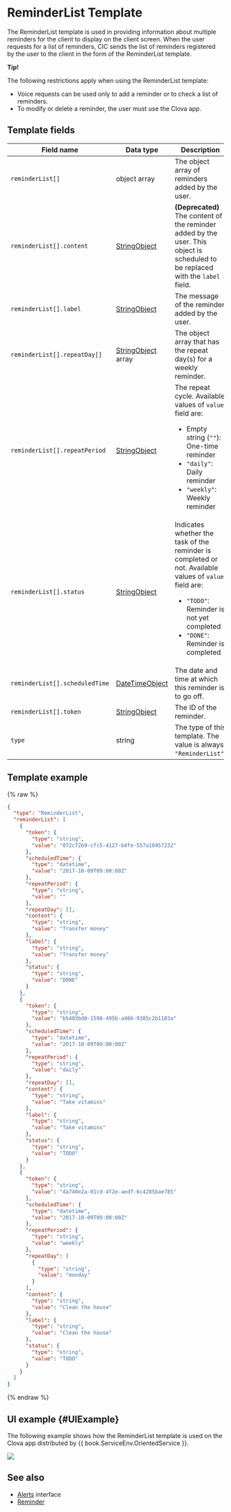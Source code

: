# ReminderList Template
The ReminderList template is used in providing information about multiple reminders for the client to display on the client screen. When the user requests for a list of reminders, CIC sends the list of reminders registered by the user to the client in the form of the ReminderList template.

<div class="tip">
<p><strong>Tip!</strong></p>
<p>The following restrictions apply when using the ReminderList template:</p>
<ul>
  <li>Voice requests can be used only to add a reminder or to check a list of reminders.</li>
  <li>To modify or delete a reminder, the user must use the Clova app.</li>
</ul>
</div>

## Template fields

| Field name       | Data type    | Description                     |
|---------------|---------|-----------------------------|
| `reminderList[]`               | object array  | The object array of reminders added by the user.                                                                                          |
| `reminderList[].content`       | [StringObject](/Develop/References/ContentTemplates/Shared_Objects.md#StringObject)     | **(Deprecated)** The content of the reminder added by the user. This object is scheduled to be replaced with the `label` field. |
| `reminderList[].label`         | [StringObject](/Develop/References/ContentTemplates/Shared_Objects.md#StringObject)     | The message of the reminder added by the user. |
| `reminderList[].repeatDay[]`     | [StringObject](/Develop/References/ContentTemplates/Shared_Objects.md#StringObject) array | The object array that has the repeat day(s) for a weekly reminder. |
| `reminderList[].repeatPeriod`  | [StringObject](/Develop/References/ContentTemplates/Shared_Objects.md#StringObject)     | The repeat cycle. Available values of `value` field are: <ul><li>Empty string (<code>""</code>): One-time reminder</li><li><code>"daily"</code>: Daily reminder</li><li><code>"weekly"</code>: Weekly reminder</li></ul> |
| `reminderList[].status`        | [StringObject](/Develop/References/ContentTemplates/Shared_Objects.md#StringObject)     | Indicates whether the task of the reminder is completed or not. Available values of `value` field are: <ul><li><code>"TODO"</code>: Reminder is not yet completed</li><li><code>"DONE"</code>: Reminder is completed</li></ul> |
| `reminderList[].scheduledTime` | [DateTimeObject](/Develop/References/ContentTemplates/Shared_Objects.md#DateTimeObject) | The date and time at which this reminder is to go off.      |
| `reminderList[].token`         | [StringObject](/Develop/References/ContentTemplates/Shared_Objects.md#StringObject)     | The ID of the reminder.  |
| `type`                         | string                                                                              | The type of this template. The value is always `"ReminderList"`.             |

## Template example

{% raw %}

```json
{
  "type": "ReminderList",
  "reminderList": [
    {
      "token": {
        "type": "string",
        "value": "072c72b9-cfc5-4127-b4fe-557a10457232"
      },
      "scheduledTime": {
        "type": "datetime",
        "value": "2017-10-09T09:00:00Z"
      },
      "repeatPeriod": {
        "type": "string",
        "value": ""
      },
      "repeatDay": [],
      "content": {
        "type": "string",
        "value": "Transfer money"
      },
      "label": {
        "type": "string",
        "value": "Transfer money"
      },
      "status": {
        "type": "string",
        "value": "DONE"
      }
    },
    {
      "token": {
        "type": "string",
        "value": "b5403bd0-1598-495b-a466-9385c2b1103a"
      },
      "scheduledTime": {
        "type": "datetime",
        "value": "2017-10-09T09:00:00Z"
      },
      "repeatPeriod": {
        "type": "string",
        "value": "daily"
      },
      "repeatDay": [],
      "content": {
        "type": "string",
        "value": "Take vitamins"
      },
      "label": {
        "type": "string",
        "value": "Take vitamins"
      },
      "status": {
        "type": "string",
        "value": "TODO"
      }
    },
    {
      "token": {
        "type": "string",
        "value": "da740e2a-01cd-4f2e-aedf-6c4285bae785"
      },
      "scheduledTime": {
        "type": "datetime",
        "value": "2017-10-09T09:00:00Z"
      },
      "repeatPeriod": {
        "type": "string",
        "value": "weekly"
      },
      "repeatDay": [
        {
          "type": "string",
          "value": "monday"
        }
      ],
      "content": {
        "type": "string",
        "value": "Clean the house"
      },
      "label": {
        "type": "string",
        "value": "Clean the house"
      },
      "status": {
        "type": "string",
        "value": "TODO"
      }
    }
  ]
}
```

{% endraw %}

## UI example {#UIExample}

The following example shows how the ReminderList template is used on the Clova app distributed by {{ book.ServiceEnv.OrientedService }}.

![](/Develop/Assets/Images/Content_Template-ReminderList.png)

## See also
* [Alerts](/Develop/References/MessageInterfaces/Alerts.md) interface
* [Reminder](/Develop/References/ContentTemplates/Reminder.md)
